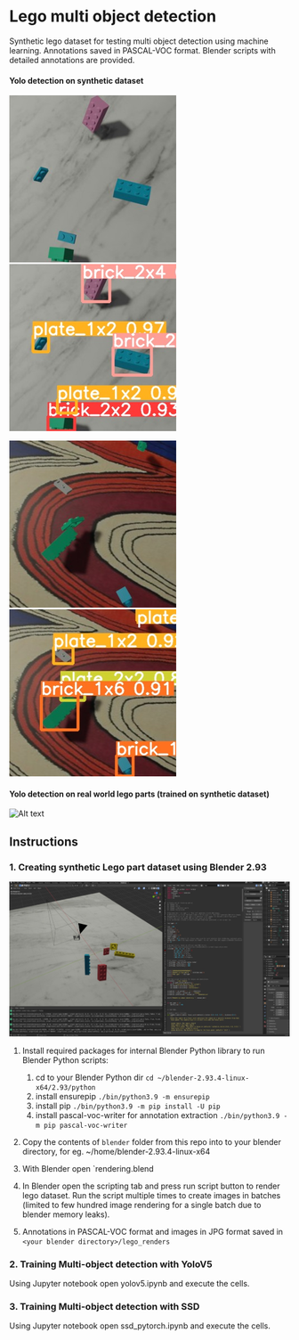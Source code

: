 # Lego multi object detection
Synthetic lego dataset for testing multi object detection using machine learning. Annotations saved in PASCAL-VOC format. 
Blender scripts with detailed annotations are provided.

#### Yolo detection on synthetic dataset

![Alt text](images/00707_1.jpg "00707_1")
![Alt text](images/00707.jpg "00707")

![Alt text](images/00724_1.jpg "00724_1")
![Alt text](images/00724.jpg "00724")



#### Yolo detection on real world lego parts (trained on synthetic dataset)
![Alt text](images/webcam1.gif "Lego")

#### 
## Instructions

### 1. Creating synthetic Lego part dataset using Blender 2.93

![Alt text](images/blender.jpg "Blender")

1. Install required packages for internal Blender Python library to run Blender Python scripts:
	1. cd to your Blender Python dir `cd ~/blender-2.93.4-linux-x64/2.93/python`
	2. install ensurepip `./bin/python3.9 -m ensurepip`
	3. install pip `./bin/python3.9 -m pip install -U pip`
	4. install pascal-voc-writer for annotation extraction `./bin/python3.9 -m pip pascal-voc-writer`
		
2. Copy the contents of `blender` folder from this repo into to your blender directory, for eg. ~/home/blender-2.93.4-linux-x64
3. With Blender open `rendering.blend
4. In Blender open the scripting tab and press run script button to render lego dataset. 
Run the script multiple times to create images in batches (limited to few hundred image rendering for a single batch due to blender memory leaks).
5. Annotations in PASCAL-VOC format and images in JPG format saved in `<your blender directory>/lego_renders`

### 2. Training Multi-object detection with YoloV5 

Using Jupyter notebook open yolov5.ipynb and execute the cells. 

### 3. Training Multi-object detection with SSD

Using Jupyter notebook open ssd_pytorch.ipynb and execute the cells. 


